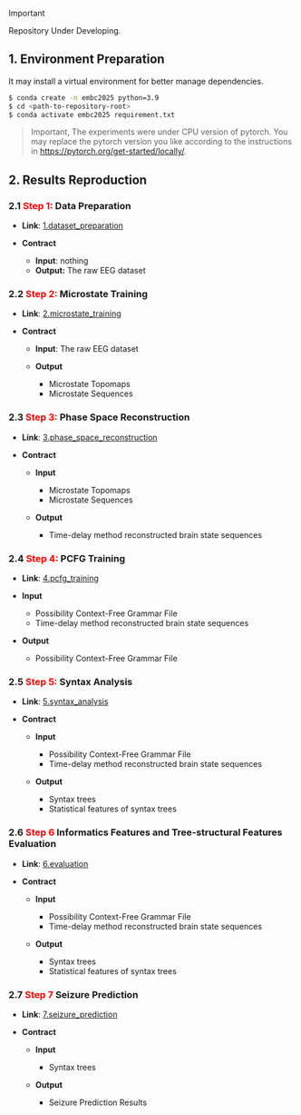 > [!IMPORTANT]  
> Repository Under Developing.

## 1. Environment Preparation

It may install a virtual environment for better manage dependencies.

``` bash
$ conda create -n embc2025 python=3.9
$ cd <path-to-repository-root>
$ conda activate embc2025 requirement.txt
```

> Important, The experiments were under CPU version of pytorch. You may replace the pytorch version you like according to the instructions in https://pytorch.org/get-started/locally/.



## 2. Results Reproduction

### 2.1 <span style="color: red">**Step 1:** </span>**Data Preparation**

+ **Link**: [1.dataset_preparation](./1.dataset_preparation)

+ **Contract**
  + **Input**: nothing
  + **Output:** The raw EEG dataset 



### 2.2 <span style="color: red">**Step 2:** </span>**Microstate Training**

+ **Link**: [2.microstate_training](./2.microstate_training)

+ **Contract**

  + **Input**: The raw EEG dataset 

  + **Output**
    + Microstate Topomaps
    + Microstate Sequences



### 2.3 <span style="color: red">**Step 3:** </span>**Phase Space Reconstruction** 

+ **Link**: [3.phase_space_reconstruction](./3.phase_space_reconstruction)

+ **Contract**

  + **Input**
    + Microstate Topomaps
    + Microstate Sequences

  + **Output**
    + Time-delay method reconstructed brain state sequences



### 2.4 <span style="color: red">**Step 4:** </span>**PCFG Training**

+ **Link**: [4.pcfg_training](./4.pcfg_training)

+ **Input**
  + Possibility Context-Free Grammar File
  + Time-delay method reconstructed brain state sequences

+ **Output**
  + Possibility Context-Free Grammar File



### 2.5 <span style="color: red">**Step 5:** </span>**Syntax Analysis**

+ **Link**: [5.syntax_analysis](./5.syntax_analysis)

+ **Contract**

  + **Input**
    + Possibility Context-Free Grammar File
    + Time-delay method reconstructed brain state sequences

  + **Output**
    + Syntax trees
    + Statistical features of syntax trees



### 2.6 <span style="color: red">**Step 6** </span>**Informatics Features and Tree-structural Features Evaluation**

+ **Link**: [6.evaluation](./6.evaluation)

+ **Contract**

  + **Input**
    + Possibility Context-Free Grammar File
    + Time-delay method reconstructed brain state sequences

  + **Output**
    + Syntax trees
    + Statistical features of syntax trees



### 2.7 <span style="color: red">**Step 7** </span>**Seizure Prediction**

+ **Link**: [7.seizure_prediction](./7.seizure_prediction)

+ **Contract**

  + **Input**
    + Syntax trees

  + **Output**
    + Seizure Prediction Results


